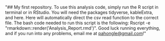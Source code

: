 "## My first repository. To use this analysis code, simply run the R script in terminal or in RStudio. You will need the packages tidyverse, kableExtra, and here. Here will automatically direct the csv read function to the correct file. The bash code needed to run this script is the following: Rscript -e "rmarkdown::render('Analysis_Report.rmd')". Good luck running everything, and if you run into any problems, email me at pahongle@gmail.com!" 
